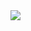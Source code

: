 <img src="https://capsule-render.vercel.app/api?type=wave&color=gradient&height=300&section=header&text=capsule%20render&fontSize=90" />

